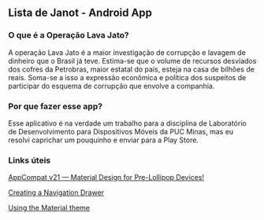 Lista de Janot - Android App
-------

### O que é a Operação Lava Jato?

A operação Lava Jato é a maior investigação de corrupção e lavagem de dinheiro que o Brasil já teve. Estima-se que o volume de recursos desviados dos cofres da Petrobras, maior estatal do país, esteja na casa de bilhões de reais. Soma-se a isso a expressão econômica e política dos suspeitos de participar do esquema de corrupção que envolve a companhia.

### Por que fazer esse app?

Esse aplicativo é na verdade um trabalho para a disciplina de Laboratório de Desenvolvimento para Dispositivos Móveis da PUC Minas, mas eu resolvi caprichar um pouquinho e enviar para a Play Store.


### Links úteis

[AppCompat v21 — Material Design for Pre-Lollipop Devices!](http://android-developers.blogspot.com.br/2014/10/appcompat-v21-material-design-for-pre.html)

[Creating a Navigation Drawer](http://developer.android.com/training/implementing-navigation/nav-drawer.html)

[Using the Material theme](https://developer.android.com/training/material/theme.html)